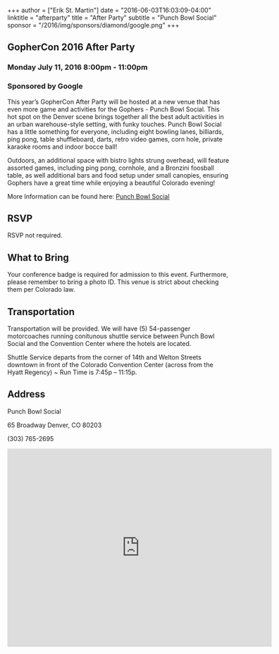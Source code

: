 +++
author = ["Erik St. Martin"]
date = "2016-06-03T16:03:09-04:00"
linktitle = "afterparty"
title = "After Party"
subtitle = "Punch Bowl Social"
sponsor = "/2016/img/sponsors/diamond/google.png"
+++

## GopherCon 2016 After Party 
### Monday July 11, 2016 8:00pm - 11:00pm
### Sponsored by Google

This year’s GopherCon After Party will be hosted at a new venue that has even more game and activities for the Gophers - Punch Bowl Social. This hot spot on the Denver scene brings together all the best adult activities in an urban warehouse-style setting, with funky touches. Punch Bowl Social has a little something for everyone, including eight bowling lanes, billiards, ping pong, table shuffleboard, darts, retro video games, corn hole, private karaoke rooms and indoor bocce ball!
 
Outdoors, an additional space with bistro lights strung overhead, will feature assorted games, including ping pong, cornhole, and a Bronzini foosball table, as well additional bars and food setup under small canopies, ensuring Gophers have a great time while enjoying a beautiful Colorado evening!

More Information can be found here: [Punch Bowl Social](http://punchbowlsocial.com/denver/) 

## RSVP

RSVP not required.

## What to Bring

Your conference badge is required for admission to this event. Furthermore, please remember to bring a photo ID. This venue is strict about checking them per Colorado law.

## Transportation
Transportation will be provided. We will have (5) 54-passenger motorcoaches running conitunous shuttle service between Punch Bowl Social and the Convention Center where the hotels are located.

Shuttle Service departs from the corner of 14th and Welton Streets downtown in front of the Colorado Convention Center (across from the Hyatt Regency) ~ Run Time is 7:45p – 11:15p.

## Address
Punch Bowl Social

65 Broadway
Denver, CO 80203

(303) 765-2695

<iframe src="https://www.google.com/maps/embed?pb=!1m18!1m12!1m3!1d3068.9666272482214!2d-104.99016928485442!3d39.717932705765016!2m3!1f0!2f0!3f0!3m2!1i1024!2i768!4f13.1!3m3!1m2!1s0x876c7f202805855d%3A0x9a4cd6eb9c7aa7b4!2sPunch+Bowl+Social+Denver!5e0!3m2!1sen!2sus!4v1465004929613" width="600" height="450" frameborder="0" style="border:0" allowfullscreen></iframe>
